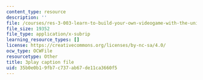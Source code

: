 ```yaml
---
content_type: resource
description: ''
file: /courses/res-3-003-learn-to-build-your-own-videogame-with-the-unity-game-engine-and-microsoft-kinect-january-iap-2017/35b0e0b19fb7c737ab67de11ca3660f5_ZVnrpjIVU.srt
file_size: 19352
file_type: application/x-subrip
learning_resource_types: []
license: https://creativecommons.org/licenses/by-nc-sa/4.0/
ocw_type: OCWFile
resourcetype: Other
title: 3play caption file
uid: 35b0e0b1-9fb7-c737-ab67-de11ca3660f5
---
```

